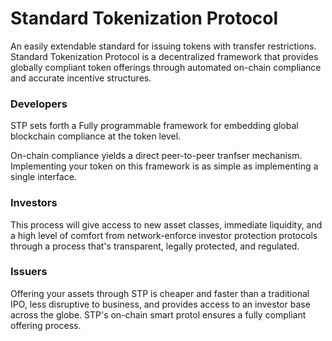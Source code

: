 # Standard Tokenization Protocol

An easily extendable standard for issuing tokens with transfer restrictions.  
Standard Tokenization Protocol is a decentralized framework that provides globally compliant token offerings through automated on-chain compliance and accurate incentive structures.

### Developers
STP sets forth a Fully programmable framework for embedding global blockchain compliance at the token level. 

On-chain compliance yields a direct peer-to-peer tranfser mechanism. Implementing your token on this framework is as simple as implementing a single interface.

### Investors
This process will give access to new asset classes, immediate liquidity, and a high level of comfort from network-enforce investor protection protocols through a process that's transparent, legally protected, and regulated.

### Issuers
Offering your assets through STP is cheaper and faster than a traditional IPO, less disruptive to business, and provides access to an investor base across the globe. STP's on-chain smart protol ensures a fully compliant offering process.

